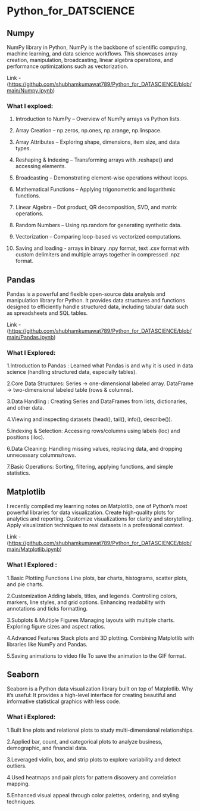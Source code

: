 # Python_for_DATSCIENCE

## Numpy 

NumPy library in Python, NumPy is the backbone of scientific computing, machine learning, and data science workflows. This showcases array creation, manipulation, broadcasting, linear algebra operations, and performance optimizations such as vectorization. 

Link - (https://github.com/shubhamkumawat789/Python_for_DATASCIENCE/blob/main/Numpy.ipynb)

### What I exploed: 
1. Introduction to NumPy – Overview of NumPy arrays vs Python lists.

2. Array Creation – np.zeros, np.ones, np.arange, np.linspace.

3. Array Attributes – Exploring shape, dimensions, item size, and data types.

4. Reshaping & Indexing – Transforming arrays with .reshape() and accessing elements.

5. Broadcasting – Demonstrating element-wise operations without loops.

6. Mathematical Functions – Applying trigonometric and logarithmic functions.

7. Linear Algebra – Dot product, QR decomposition, SVD, and matrix operations.

8. Random Numbers – Using np.random for generating synthetic data.

9. Vectorization – Comparing loop-based vs vectorized computations.

10. Saving and loading - arrays in binary .npy format, text .csv format with custom delimiters and multiple arrays together in compressed .npz format.


## Pandas

Pandas is a powerful and flexible open-source data analysis and manipulation library for Python. It provides data structures and functions designed to efficiently handle structured data, including tabular data such as spreadsheets and SQL tables.

Link - (https://github.com/shubhamkumawat789/Python_for_DATASCIENCE/blob/main/Pandas.ipynb)

### What I Explored:
1.Introduction to Pandas : Learned what Pandas is and why it is used in data science (handling structured data, especially tables).

2.Core Data Structures:
Series → one-dimensional labeled array.
DataFrame → two-dimensional labeled table (rows & columns).

3.Data Handling : Creating Series and DataFrames from lists, dictionaries, and other data.

4.Viewing and inspecting datasets (head(), tail(), info(), describe()).

5.Indexing & Selection: Accessing rows/columns using labels (loc) and positions (iloc).

6.Data Cleaning: Handling missing values, replacing data, and dropping unnecessary columns/rows.

7.Basic Operations: Sorting, filtering, applying functions, and simple statistics.

## Matplotlib

I recently compiled my learning notes on Matplotlib, one of Python’s most powerful libraries for data visualization. 
Create high-quality plots for analytics and reporting.
Customize visualizations for clarity and storytelling.
Apply visualization techniques to real datasets in a professional context.

Link - (https://github.com/shubhamkumawat789/Python_for_DATASCIENCE/blob/main/Matplotlib.ipynb)

### What I Explored : 
1.Basic Plotting Functions
Line plots, bar charts, histograms, scatter plots, and pie charts.

2.Customization
Adding labels, titles, and legends.
Controlling colors, markers, line styles, and grid options.
Enhancing readability with annotations and ticks formatting.

3.Subplots & Multiple Figures
Managing layouts with multiple charts.
Exploring figure sizes and aspect ratios.

4.Advanced Features
Stack plots and 3D plotting.
Combining Matplotlib with libraries like NumPy and Pandas.

5.Saving animations to video file
To save the animation to the GIF format.

## Seaborn

Seaborn is a Python data visualization library built on top of Matplotlib.
Why it’s useful: It provides a high-level interface for creating beautiful and informative statistical graphics with less code.

### What i Explored:
1.Built line plots and relational plots to study multi-dimensional relationships.

2.Applied bar, count, and categorical plots to analyze business, demographic, and financial data.

3.Leveraged violin, box, and strip plots to explore variability and detect outliers.

4.Used heatmaps and pair plots for pattern discovery and correlation mapping.

5.Enhanced visual appeal through color palettes, ordering, and styling techniques.
